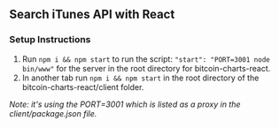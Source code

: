 ## Search iTunes API with React

### Setup Instructions
1. Run `npm i && npm start` to run the script: `"start": "PORT=3001 node bin/www"` for the server in the root directory for bitcoin-charts-react.
2. In another tab run `npm i && npm start` in the root directory of the bitcoin-charts-react/client folder.

*Note: it's using the PORT=3001 which is listed as a proxy in the client/package.json file.*
